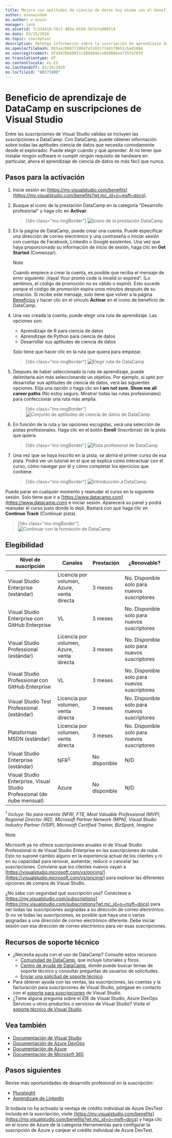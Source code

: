 ```yaml
---
title: Mejore sus aptitudes de ciencia de datos hoy mismo con el beneficio de DataCamp en las suscripciones de Visual Studio seleccionadas. | Microsoft Docs
author: evanwindom
ms.author: v-evwin
manager: lank
ms.assetid: fc33d419-78cf-485e-b558-5b7efa900f14
ms.date: 03/25/2020
ms.topic: conceptual
description: Obtenga información sobre la suscripción de aprendizaje de DataCamp incluida en la suscripción de Visual Studio seleccionada.
ms.openlocfilehash: 0b5aa20667728847afc83c77401f8651cbad106d
ms.sourcegitcommit: dfa9476b69851c28b684ece66980bee735fef8fd
ms.translationtype: HT
ms.contentlocale: es-ES
ms.lasthandoff: 03/26/2020
ms.locfileid: "80273990"
---
```

# <a name="the-datacamp-training-benefit-in-visual-studio-subscriptions"></a>Beneficio de aprendizaje de DataCamp en suscripciones de Visual Studio
Entre las suscripciones de Visual Studio válidas se incluyen las suscripciones a DataCamp.  Con DataCamp, puede obtener información sobre todas las aptitudes ciencia de datos que necesita cómodamente desde el explorador. Puede elegir cuándo y qué aprender. Al no tener que instalar ningún software ni cumplir ningún requisito de hardware en particular, ahora el aprendizaje de ciencia de datos es más fácil que nunca.

## <a name="activation-steps"></a>Pasos para la activación
1. Inicie sesión en [https://my.visualstudio.com/benefits](https://my.visualstudio.com/benefits?wt.mc_id=o~msft~docs).

2. Busque el icono de la prestación DataCamp en la categoría "Desarrollo profesional" y haga clic en **Activar**.
   > [!div class="mx-imgBorder"]
   > ![Icono de la prestación DataCamp](_img/vs-datacamp/vs-datacamp-tile-2.png)

3. En la página de DataCamp, puede crear una cuenta.  Puede especificar una dirección de correo electrónico y una contraseña o iniciar sesión con cuentas de Facebook, LinkedIn o Google existentes.  Una vez que haya proporcionado su información de inicio de sesión, haga clic en **Get Started** (Comenzar).

   > [!NOTE]
   > Cuando empiece a crear la cuenta, es posible que reciba el mensaje de error siguiente: ¡Vaya!  Your promo code is invalid or expired". (Lo sentimos, el código de promoción no es válido o expiró).  Esto sucede porque el código de promoción expira unos minutos después de su creación.  Si recibe este mensaje, solo tiene que volver a la página [Beneficios](https://my.visualstudio.com/benefits) y hacer clic en el vínculo **Activar** en el icono de beneficio de DataCamp.

4. Una vez creada la cuenta, puede elegir una ruta de aprendizaje.  Las opciones son:
    - Aprendizaje de R para ciencia de datos
    - Aprendizaje de Python para ciencia de datos
    - Desarrollar sus aptitudes de ciencia de datos

   Solo tiene que hacer clic en la ruta que quiera para empezar.
   > [!div class="mx-imgBorder"]
   > ![Elegir ruta de DataCamp](_img/vs-datacamp/vs-datacamp-choose-path.png)

5. Después de haber seleccionado la ruta de aprendizaje, puede delimitarla aún más seleccionando un objetivo.  Por ejemplo, si optó por desarrollar sus aptitudes de ciencia de datos, verá las siguientes opciones. Elija una opción o haga clic en **I am not sure.  Show me all career paths** (No estoy seguro. Mostrar todas las rutas profesionales) para confeccionar una ruta más amplia.
   > [!div class="mx-imgBorder"]
   > ![Conjunto de aptitudes de ciencia de datos de DataCamp](_img/vs-datacamp/vs-datacamp-datascience.png)

6. En función de la ruta y las opciones escogidas, verá una selección de pistas profesionales.  Haga clic en el botón **Enroll** (Inscribirse) de la pista que quiera.
   > [!div class="mx-imgBorder"]
   > ![Pista profesional de DataCamp](_img/vs-datacamp/vs-datacamp-all-tracks.png)

7. Una vez que se haya inscrito en la pista, se abrirá el primer curso de esa pista.  Podrá ver un tutorial en el que se explica cómo interactuar con el curso, cómo navegar por él y cómo completar los ejercicios que contiene.

   > [!div class="mx-imgBorder"]
   > ![Introducción a DataCamp](_img/vs-datacamp/vs-datacamp-getting-started.png)

Puede parar en cualquier momento y reanudar el curso en la siguiente sesión.  Solo tiene que ir a [https://www.datacamp.com](https://www.datacamp.com) e iniciar sesión.  Aparecerá su panel y podrá reanudar el curso justo donde lo dejó. Bastará con que haga clic en **Continue Track** (Continuar pista).

> [!div class="mx-imgBorder"]
> ![Continuar con la formación de DataCamp](_img/vs-datacamp/vs-datacamp-continue-training.png)

## <a name="eligibility"></a>Elegibilidad
| Nivel de suscripción                                                 |     Canales                                            | Prestación                                                          | ¿Renovable?    |
|--------------------------------------------------------------------|---------------------------------------------------------|------------------------------------------------------------------|---------------|
| Visual Studio Enterprise (estándar)   | Licencia por volumen, Azure, venta directa | 3 meses       |  No.  Disponible solo para nuevos suscriptores          |
| Visual Studio Enterprise con GitHub Enterprise   | VL | 3 meses       |  No.  Disponible solo para nuevos suscriptores          |
| Visual Studio Professional (estándar) | Licencia por volumen, Azure, venta directa                                       | 3 meses                                                            |  No.  Disponible solo para nuevos suscriptores           |
| Visual Studio Professional con GitHub Enterprise| VL | 3 meses                                                            |  No.  Disponible solo para nuevos suscriptores           |
| Visual Studio Test Professional (estándar)                         | Licencia por volumen, venta directa                                              | 3 meses                                             |  No.  Disponible solo para nuevos suscriptores           |
| Plataformas MSDN (estándar)                                          | Licencia por volumen, venta directa                                              | 3 meses                                              |  No.  Disponible solo para nuevos suscriptores           |
| Visual Studio Enterprise (estándar)  | NFR<sup>1</sup> |No disponible  | N/D |
| Visual Studio Enterprise, Visual Studio Professional (de nube mensual) | Azure | No disponible | N/D |

<sup>1</sup>  *Incluye:  No para reventa (NFR), FTE, Most Valuable Professional (MVP), Regional Director (RD), Microsoft Partner Network (MPN), Visual Studio Industry Partner (VSIP), Microsoft Certified Trainer, BizSpark, Imagine*

> [!NOTE]
> Microsoft ya no ofrece suscripciones anuales ni de Visual Studio Professional ni de Visual Studio Enterprise en las suscripciones de nube. Esto no supone cambio alguno en la experiencia actual de los clientes y ni en su capacidad para renovar, aumentar, reducir o cancelar las suscripciones. Conviene que los clientes nuevos vayan a [https://visualstudio.microsoft.com/vs/pricing/](https://visualstudio.microsoft.com/vs/pricing/) para explorar las diferentes opciones de compra de Visual Studio.

¿No sabe con seguridad qué suscripción usa?  Conéctese a [https://my.visualstudio.com/subscriptions](https://my.visualstudio.com/subscriptions?wt.mc_id=o~msft~docs) para ver todas las suscripciones asignadas a su dirección de correo electrónico. Si no ve todas las suscripciones, es posible que haya una o varias asignadas a una dirección de correo electrónico diferente.  Debe iniciar sesión con esa dirección de correo electrónico para ver esas suscripciones.

## <a name="support-resources"></a>Recursos de soporte técnico
- ¿Necesita ayuda con el uso de DataCamp?  Consulte estos recursos:
  - [Comunidad de DataCamp](https://www.datacamp.com/community/tutorials), que incluye tutoriales y foros.
  - [Centro de ayuda de DataCamp](https://support.datacamp.com/hc), donde puede buscar temas de soporte técnico y consultar preguntas de usuarios de solicitudes.
  - [Enviar una solicitud de soporte técnico](https://support.datacamp.com/hc/requests/new)
- Para obtener ayuda con las ventas, las suscripciones, las cuentas y la facturación para suscripciones de Visual Studio, póngase en contacto con el [soporte para suscripciones](https://visualstudio.microsoft.com/subscriptions/support/) de Visual Studio.
- ¿Tiene alguna pregunta sobre el IDE de Visual Studio, Azure DevOps Services u otros productos o servicios de Visual Studio?  Visite el [soporte técnico de Visual Studio](https://visualstudio.microsoft.com/support/).

## <a name="see-also"></a>Vea también
- [Documentación de Visual Studio](https://docs.microsoft.com/visualstudio/)
- [Documentación de Azure DevOps](https://docs.microsoft.com/azure/devops/)
- [Documentación de Azure](https://docs.microsoft.com/azure/)
- [Documentación de Microsoft 365](https://docs.microsoft.com/microsoft-365/)

## <a name="next-steps"></a>Pasos siguientes
Revise más oportunidades de desarrollo profesional en la suscripción:
- [Pluralsight](vs-pluralsight.md)
- [Aprendizaje de LinkedIn](vs-linkedin-learning.md)

Si todavía no ha activado la ventaja de crédito individual de Azure DevTest incluida en la suscripción, visite [https://my.visualstudio.com/benefits](https://my.visualstudio.com/benefits?wt.mc_id=o~msft~docs) y haga clic en el icono de Azure de la categoría Herramientas para configurar la suscripción de Azure y canjear el crédito individual de Azure DevTest.